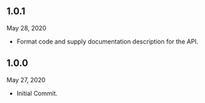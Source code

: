 ## 1.0.1
 May 28, 2020
- Format code and supply documentation description for the API.

## 1.0.0
 May 27, 2020
- Initial Commit.


